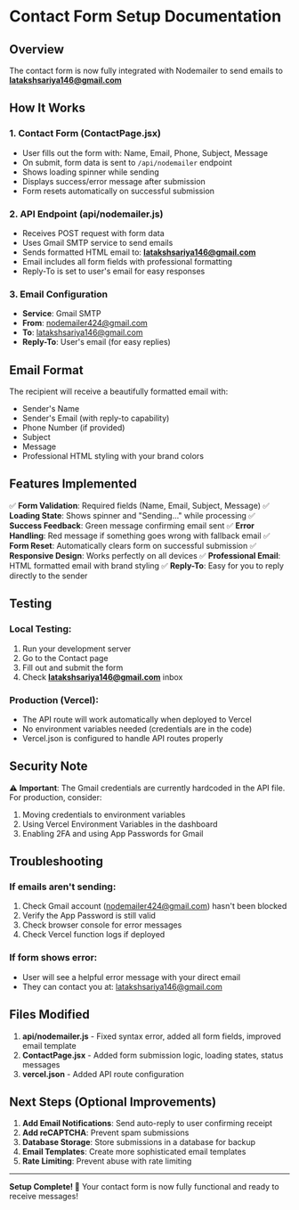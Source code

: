 # Contact Form Setup Documentation

## Overview
The contact form is now fully integrated with Nodemailer to send emails to **latakshsariya146@gmail.com**

## How It Works

### 1. **Contact Form (ContactPage.jsx)**
- User fills out the form with: Name, Email, Phone, Subject, Message
- On submit, form data is sent to `/api/nodemailer` endpoint
- Shows loading spinner while sending
- Displays success/error message after submission
- Form resets automatically on successful submission

### 2. **API Endpoint (api/nodemailer.js)**
- Receives POST request with form data
- Uses Gmail SMTP service to send emails
- Sends formatted HTML email to: **latakshsariya146@gmail.com**
- Email includes all form fields with professional formatting
- Reply-To is set to user's email for easy responses

### 3. **Email Configuration**
- **Service**: Gmail SMTP
- **From**: nodemailer424@gmail.com
- **To**: latakshsariya146@gmail.com
- **Reply-To**: User's email (for easy replies)

## Email Format
The recipient will receive a beautifully formatted email with:
- Sender's Name
- Sender's Email (with reply-to capability)
- Phone Number (if provided)
- Subject
- Message
- Professional HTML styling with your brand colors

## Features Implemented

✅ **Form Validation**: Required fields (Name, Email, Subject, Message)
✅ **Loading State**: Shows spinner and "Sending..." while processing
✅ **Success Feedback**: Green message confirming email sent
✅ **Error Handling**: Red message if something goes wrong with fallback email
✅ **Form Reset**: Automatically clears form on successful submission
✅ **Responsive Design**: Works perfectly on all devices
✅ **Professional Email**: HTML formatted email with brand styling
✅ **Reply-To**: Easy for you to reply directly to the sender

## Testing

### Local Testing:
1. Run your development server
2. Go to the Contact page
3. Fill out and submit the form
4. Check **latakshsariya146@gmail.com** inbox

### Production (Vercel):
- The API route will work automatically when deployed to Vercel
- No environment variables needed (credentials are in the code)
- Vercel.json is configured to handle API routes properly

## Security Note
⚠️ **Important**: The Gmail credentials are currently hardcoded in the API file. For production, consider:
1. Moving credentials to environment variables
2. Using Vercel Environment Variables in the dashboard
3. Enabling 2FA and using App Passwords for Gmail

## Troubleshooting

### If emails aren't sending:
1. Check Gmail account (nodemailer424@gmail.com) hasn't been blocked
2. Verify the App Password is still valid
3. Check browser console for error messages
4. Check Vercel function logs if deployed

### If form shows error:
- User will see a helpful error message with your direct email
- They can contact you at: latakshsariya146@gmail.com

## Files Modified

1. **api/nodemailer.js** - Fixed syntax error, added all form fields, improved email template
2. **ContactPage.jsx** - Added form submission logic, loading states, status messages
3. **vercel.json** - Added API route configuration

## Next Steps (Optional Improvements)

1. **Add Email Notifications**: Send auto-reply to user confirming receipt
2. **Add reCAPTCHA**: Prevent spam submissions
3. **Database Storage**: Store submissions in a database for backup
4. **Email Templates**: Create more sophisticated email templates
5. **Rate Limiting**: Prevent abuse with rate limiting

---

**Setup Complete! 🎉**
Your contact form is now fully functional and ready to receive messages!

